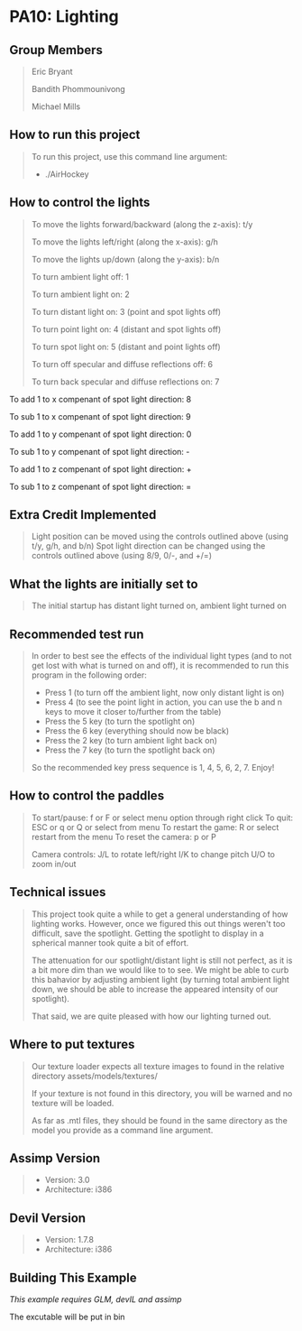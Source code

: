 PA10: Lighting
==============

Group Members
-------------
> 
> Eric Bryant
>  
> Bandith Phommounivong
>  
> Michael Mills
> 

How to run this project
-----------------------
> To run this project, use this command line argument: 
>   
> * ./AirHockey
>  

How to control the lights
-------------------------
> To move the lights forward/backward (along the z-axis): t/y
>  
> To move the lights left/right (along the x-axis): g/h
>  
> To move the lights up/down (along the y-axis): b/n
>  
> To turn ambient light off: 1
>  
> To turn ambient light on:  2
>  
> To turn distant light on:  3 (point and spot lights off)
>  
> To turn point light on:    4 (distant and spot lights off)
>  
> To turn spot light on:     5 (distant and point lights off)
>  
> To turn off specular and diffuse reflections off: 6
>  
> To turn back specular and diffuse reflections on: 7
  
  To add 1 to x compenant of spot light direction: 8

  To sub 1 to x compenant of spot light direction: 9

  To add 1 to y compenant of spot light direction: 0

  To sub 1 to y compenant of spot light direction: -

  To add 1 to z compenant of spot light direction: +

  To sub 1 to z compenant of spot light direction: =

Extra Credit Implemented
------------------------
> Light position can be moved using the controls outlined above (using t/y, g/h, and b/n)
> Spot light direction can be changed using the controls outlined above (using 8/9, 0/-, and +/=)   

What the lights are initially set to
------------------------------------
> The initial startup has distant light turned on, ambient light turned on

Recommended test run
--------------------
> In order to best see the effects of the individual light types (and to not get
> lost with what is turned on and off), it is recommended
> to run this program in the following order:
>  
> * Press 1 (to turn off the ambient light, now only distant light is on)
> * Press 4 (to see the point light in action, you can use the b and n keys to
> move it closer to/further from the table)
> * Press the 5 key (to turn the spotlight on)
> * Press the 6 key (everything should now be black)
> * Press the 2 key (to turn ambient light back on)
> * Press the 7 key (to turn the spotlight back on)
>  
> So the recommended key press sequence is 1, 4, 5, 6, 2, 7.  Enjoy!  

How to control the paddles
--------------------------
> To start/pause: f or F or select menu option through right click
> To quit: ESC or q or Q or select from menu
> To restart the game: R or select restart from the menu
> To reset the camera: p or P
>  
> Camera controls: J/L to rotate left/right
>                  I/K to change pitch
>                  U/O to zoom in/out
>  

Technical issues
----------------
>  
>  This project took quite a while to get a general understanding of how lighting works.
>  However, once we figured this out things weren't too difficult, save the spotlight.
>  Getting the spotlight to display in a spherical manner took quite a bit of effort.  
>  
>  The attenuation for our spotlight/distant light is still not perfect, as it is a bit more
>  dim than we would like to to see.  We might be able to curb this bahavior by adjusting ambient
>  light (by turning total ambient light down, we should be able to increase the appeared intensity
>  of our spotlight).  
>  
>  That said, we are quite pleased with how our lighting turned out.
>  

Where to put textures
---------------------
> Our texture loader expects all texture images to found in the relative
> directory assets/models/textures/
> 
> If your texture is not found in this directory, you will be warned and no
> texture will be loaded.
> 
> As far as .mtl files, they should be found in the same directory as the
> model you provide as a command line argument.
> 


Assimp Version
--------------
> * Version: 3.0 
> * Architecture: i386

Devil Version
-------------
> * Version: 1.7.8
> * Architecture: i386

Building This Example
---------------------

*This example requires GLM, devIL and assimp*

The excutable will be put in bin
